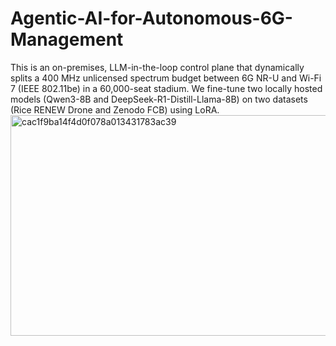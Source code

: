 # Agentic-AI-for-Autonomous-6G-Management
This is an on-premises, LLM-in-the-loop control plane that dynamically splits a 400 MHz unlicensed spectrum budget between 6G NR-U and Wi-Fi 7 (IEEE 802.11be) in a 60,000-seat stadium. We fine-tune two locally hosted models (Qwen3-8B and DeepSeek-R1-Distill-Llama-8B) on two datasets (Rice RENEW Drone and Zenodo FCB) using LoRA.
<img width="681" height="353" alt="cac1f9ba14f4d0f078a013431783ac39" src="https://github.com/user-attachments/assets/051e3b8b-0d1b-4bfd-9324-9f5457f460b2" />
